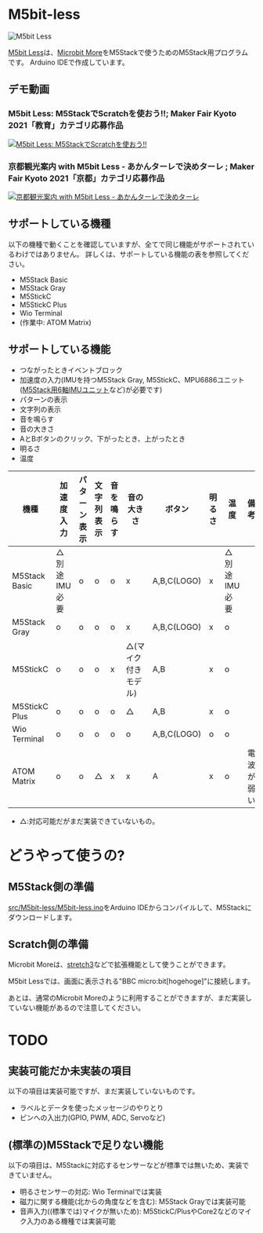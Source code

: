 # M5bit-less
![M5bit Less](https://i.gyazo.com/37711fdbdec359e2834c6fbac1eb5bff.png)

[M5bit Less](https://scrapbox.io/M5S/M5bit_Less)は、[Microbit More](https://microbit-more.github.io/)をM5Stackで使うためのM5Stack用プログラムです。
Arduino IDEで作成しています。

## デモ動画
### M5bit Less: M5StackでScratchを使おう!!; Maker Fair Kyoto 2021「教育」カテゴリ応募作品
[![M5bit Less: M5StackでScratchを使おう!!](https://img.youtube.com/vi/sNwNkEHScCE/0.jpg)](https://www.youtube.com/watch?v=sNwNkEHScCE)

### 京都観光案内 with M5bit Less - あかんターレで決めターレ ; Maker Fair Kyoto 2021「京都」カテゴリ応募作品
[![京都観光案内 with M5bit Less - あかんターレで決めターレ](https://img.youtube.com/vi/7ue7GZlBH6Y/0.jpg)](https://www.youtube.com/watch?v=7ue7GZlBH6Y)

## サポートしている機種
以下の機種で動くことを確認していますが、全てで同じ機能がサポートされているわけではありません。
詳しくは、サポートしている機能の表を参照してください。
- M5Stack Basic
- M5Stack Gray
- M5StickC
- M5StickC Plus
- Wio Terminal
- (作業中: ATOM Matrix)


## サポートしている機能
- つながったときイベントブロック
- 加速度の入力(IMUを持つM5Stack Gray, M5StickC、MPU6886ユニット([M5Stack用6軸IMUユニット](https://www.switch-science.com/catalog/6623/)など)が必要です)
- パターンの表示
- 文字列の表示
- 音を鳴らす
- 音の大きさ
- AとBボタンのクリック、下がったとき、上がったとき
- 明るさ
- 温度

|機種|加速度入力|パターン表示|文字列表示|音を鳴らす|音の大きさ|ボタン|明るさ|温度|備考|
|---|---|---|---|---|---|---|---|---|---|
|M5Stack Basic|△別途IMU必要|o|o|o|x|A,B,C(LOGO)|x|△別途IMU必要||
|M5Stack Gray |o|o|o|o|x|A,B,C(LOGO)|x|o||
|M5StickC|o|o|o|x|△(マイク付きモデル)|A,B|x|o||
|M5StickC Plus|o|o|o|o|△|A,B|x|o||
|Wio Terminal|o|o|o|o|o|A,B,C(LOGO)|o|o| |
|ATOM Matrix|o|o|△|x|x|A|x|o|電波が弱い|
- △:対応可能だがまだ実装できていないもの。

# どうやって使うの?
## M5Stack側の準備
[src/M5bit-less/M5bit-less.ino](src/M5bit-less/M5bit-less.ino)をArduino IDEからコンパイルして、M5Stackにダウンロードします。

## Scratch側の準備
Microbit Moreは、[stretch3](https://stretch3.github.io/)などで拡張機能として使うことができます。

M5bit Lessでは、画面に表示される"BBC micro:bit[hogehoge]"に接続します。

あとは、通常のMicrobit Moreのように利用することができますが、まだ実装していない機能があるので注意してください。

# TODO
## 実装可能だか未実装の項目
以下の項目は実装可能ですが、まだ実装していないものです。
- ラベルとデータを使ったメッセージのやりとり
- ピンへの入出力(GPIO, PWM, ADC, Servoなど)

## (標準の)M5Stackで足りない機能
以下の項目は、M5Stackに対応するセンサーなどが標準では無いため、実装できていません。
- 明るさセンサーの対応: Wio Terminalでは実装
- 磁力に関する機能(北からの角度などを含む): M5Stack Grayでは実装可能
- 音声入力((標準では)マイクが無いため): M5StickC/PlusやCore2などのマイク入力のある機種では実装可能
